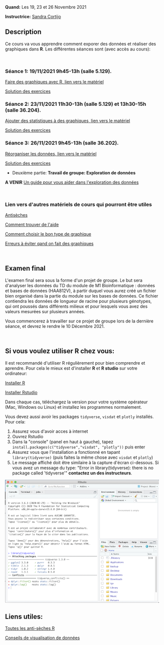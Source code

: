 
**Quand:** Les 19, 23 et 26 Novembre 2021 

**Instructrice:** 
[Sandra Cortijo](mailto:sandra.cortijo@cnrs.fr)


## Description

Ce cours va vous apprendre comment exporer des données et réaliser des graphiques dans **R**. 
Les différentes séances sont (avec accès au cours):

<br>

### Séance 1: 19/11/2021 9h45-13h (salle 5.129).


[Faire des graphiques avec R, lien vers le matériel](session1/materiel/session1.html)  

[Solution des exercices](session1/materiel/session1_exercise_solutions.html)


### Séance 2: 23/11/2021 11h30-13h (salle 5.129) et 13h30-15h (salle 36.204). 


[Ajouter des statistiques à des graphiques, lien vers le matériel](session2/materiel/session2.html)  


[Solution des exercices](session2/materiel/session2_exercise_solutions.html)


### Séance 3:  26/11/2021 9h45-13h (salle 36.202). 

[Réorganiser les données, lien vers le matériel](session3/materiel/session3.html)  

[Solution des exercices](session3/materiel/session3_exercise_solutions.html)

- Deuxième partie:
**Travail de groupe: Exploration de données**

**A VENIR** [Un guide pour vous aider dans l'exploration des données]()

<br>

### Lien vers d'autres matériels de cours qui pourront être utiles


[Antisèches](https://www.rstudio.com/resources/cheatsheets/)

[Comment trouver de l'aide](astuces.html)

[Comment choisir le bon type de graphique](https://www.data-to-viz.com/#explore)

[Erreurs à éviter qand on fait des graphiques](https://www.data-to-viz.com/caveats.html)



<br>

## Examen final

L'examen final sera sous la forme d'un projet de groupe. Le but sera d'analyser les données du TD du module de M1 Bioinformatique : données et bases de données (HAA812V), à partir duquel vous aurez créé un fichier bien organisé dans la partie du module sur les bases de données. Ce fichier contiendra les données de longueur de racine pour plusieurs génotypes, qui ont poussés dans différents milieux et pour lesquels vous avez des valeurs mesurées sur plusieurs années.  

Vous commencerez à travailler sur ce projet de groupe lors de la dernière séance, et devrez le rendre le 10 Décembre 2021.  



<br>

## Si vous voulez utiliser R chez vous: 
Il est recommandé d'utiliser R régulièrement pour bien comprendre et aprendre. Pour cela le mieux est d'installer **R** et **R studio** sur votre ordinateur:

[Installer R](https://cran.biotools.fr/)

[Installer Rstudio](https://rstudio.com/products/rstudio/download/)

Dans chaque cas, téléchargez la version pour votre système opérateur (Mac, Windows ou Linux) et installez les programmes normalement.

Vous devez aussi avoir les packages `tidyverse`, `visdat` et `plotly` installés. 
Pour cela:
1. Assurez vous d'avoir acces à internet
2. Ouvrez Rstudio
3. Dans la "console" (panel en haut à gauche), tapez `install.packages(c("tidyverse","visdat", "plotly"))` puis enter
4. Assurez vous que l'installation a fonctionné en tapant `library(tidyverse)` (puis faites la même chose avec `visdat` et `plotly`)
5. Le message affiché doit être similaire à la capture d'écran ci-dessous. Si vous avez un message du type: 
"Error in library(tidyverse): there is no package called 'tidyverse'"
**contactez un des instructeurs**.

![capture d'écran d'un installation correcte](installation_package_instructions.png)


## Liens utiles: 

[Toutes les anti-sèches R](https://www.rstudio.com/resources/cheatsheets/)

[Conseils de visualisation de données](https://www.data-to-viz.com/)


